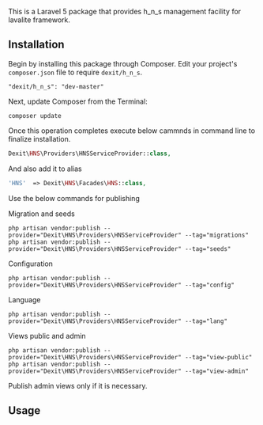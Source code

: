 This is a Laravel 5 package that provides h_n_s management facility for lavalite framework.

## Installation

Begin by installing this package through Composer. Edit your project's `composer.json` file to require `dexit/h_n_s`.

    "dexit/h_n_s": "dev-master"

Next, update Composer from the Terminal:

    composer update

Once this operation completes execute below cammnds in command line to finalize installation.

```php
Dexit\HNS\Providers\HNSServiceProvider::class,

```

And also add it to alias

```php
'HNS'  => Dexit\HNS\Facades\HNS::class,
```

Use the below commands for publishing

Migration and seeds

    php artisan vendor:publish --provider="Dexit\HNS\Providers\HNSServiceProvider" --tag="migrations"
    php artisan vendor:publish --provider="Dexit\HNS\Providers\HNSServiceProvider" --tag="seeds"

Configuration

    php artisan vendor:publish --provider="Dexit\HNS\Providers\HNSServiceProvider" --tag="config"

Language

    php artisan vendor:publish --provider="Dexit\HNS\Providers\HNSServiceProvider" --tag="lang"

Views public and admin

    php artisan vendor:publish --provider="Dexit\HNS\Providers\HNSServiceProvider" --tag="view-public"
    php artisan vendor:publish --provider="Dexit\HNS\Providers\HNSServiceProvider" --tag="view-admin"

Publish admin views only if it is necessary.

## Usage


